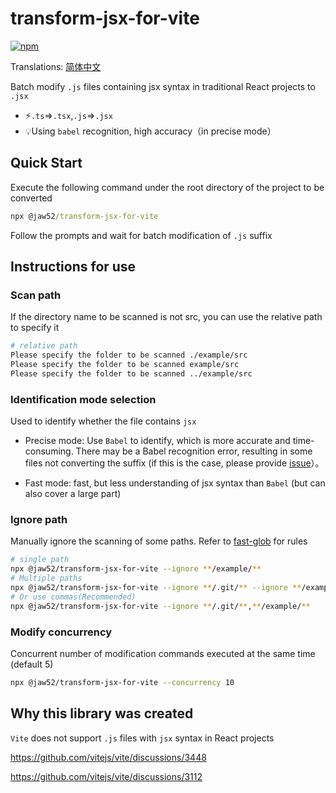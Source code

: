 # transform-jsx-for-vite

[![npm](https://img.shields.io/npm/v/@jaw52/transform-jsx-for-vite)](https://npmjs.com/package/@jaw52/transform-jsx-for-vite)

Translations: <a href="https://github.com/jaw52/transform-jsx-for-vite/blob/main/README-EN.md">简体中文</a>

Batch modify `.js` files containing jsx syntax in traditional React projects to `.jsx`

- ⚡️`.ts`=>`.tsx`,`.js`=>`.jsx`
- 💡Using `babel` recognition, high accuracy（in precise mode）

## Quick Start

Execute the following command under the root directory of the project to be converted

```cmd
npx @jaw52/transform-jsx-for-vite
```

Follow the prompts and wait for batch modification of `.js` suffix

## Instructions for use

### Scan path

If the directory name to be scanned is not src, you can use the relative path to specify it

```bash
# relative path
Please specify the folder to be scanned ./example/src
Please specify the folder to be scanned example/src
Please specify the folder to be scanned ../example/src
```
### Identification mode selection

Used to identify whether the file contains `jsx`

- Precise mode: Use `Babel` to identify, which is more accurate and time-consuming. There may be a Babel recognition error, resulting in some files not converting the suffix (if this is the case, please provide [issue](https://github.com/jaw52/transform-jsx-for-vite/issues)）。

- Fast mode: fast, but less understanding of jsx syntax than `Babel` (but can also cover a large part)

### Ignore path

Manually ignore the scanning of some paths. Refer to [fast-glob](https://github.com/mrmlnc/fast-glob#readme) for rules

```bash
# single path
npx @jaw52/transform-jsx-for-vite --ignore **/example/**
# Multiple paths
npx @jaw52/transform-jsx-for-vite --ignore **/.git/** --ignore **/example/**
# Or use commas(Recommended)
npx @jaw52/transform-jsx-for-vite --ignore **/.git/**,**/example/**
```

### Modify concurrency

Concurrent number of modification commands executed at the same time (default 5)

```bash
npx @jaw52/transform-jsx-for-vite --concurrency 10
```

## Why this library was created

`Vite` does not support `.js` files with `jsx` syntax in React projects

https://github.com/vitejs/vite/discussions/3448

https://github.com/vitejs/vite/discussions/3112
